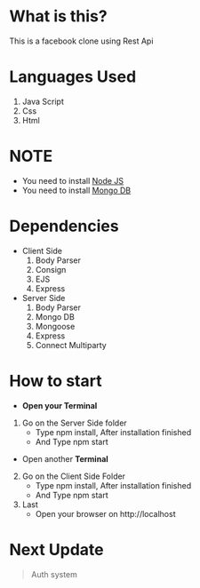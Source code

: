 # What is this?
This is a facebook clone using Rest Api

# Languages Used

1. Java Script
2. Css
3. Html

# NOTE
* You need to install [Node JS](http://nodejs.org)
* You need to install [Mongo DB](http://mongodb.com)

# Dependencies

* Client Side
  1. Body Parser
  2. Consign
  3. EJS
  4. Express
* Server Side
  1. Body Parser
  2. Mongo DB
  3. Mongoose 
  4. Express
  5. Connect Multiparty
 
# How to start
* **Open your Terminal**
1. Go on the Server Side folder
    * Type npm install, After installation finished
    * And Type npm start
* Open another **Terminal**
2. Go on the Client Side Folder
    * Type npm install, After installation finished
    * And Type npm start
3. Last
    * Open your browser on http://localhost
    
# Next Update
> Auth system
